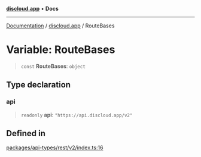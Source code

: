 [**discloud.app**](../README.md) • **Docs**

***

[Documentation](../../packages.md) / [discloud.app](../README.md) / RouteBases

# Variable: RouteBases

> `const` **RouteBases**: `object`

## Type declaration

### api

> `readonly` **api**: `"https://api.discloud.app/v2"`

## Defined in

[packages/api-types/rest/v2/index.ts:16](https://github.com/discloud/discloud.app/blob/e957c12968777c01a56e127121040f7eaaf9b803/packages/api-types/rest/v2/index.ts#L16)
